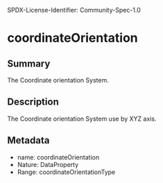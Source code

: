 SPDX-License-Identifier: Community-Spec-1.0

# coordinateOrientation

## Summary

The Coordinate orientation System.

## Description

The Coordinate orientation System use by XYZ axis. 

## Metadata

- name: coordinateOrientation
- Nature: DataProperty
- Range: coordinateOrientationType
